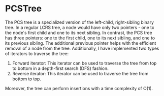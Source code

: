 # PCSTree
 
The PCS tree is a specialized version of the left-child, right-sibling binary tree. In a regular LCRS tree, a node would have only two pointers - one to the node's first child and one to its next sibling. In contrast, the PCS tree has three pointers: one to the first child, one to its next sibling, and one to its previous sibling. The additional previous pointer helps with the efficient removal of a node from the tree. Additionally, I have implemented two types of iterators to traverse the tree:

1. Forward iterator: This iterator can be used to traverse the tree from top to bottom in a depth-first search (DFS) fashion.
2. Reverse iterator: This iterator can be used to traverse the tree from bottom to top.

Moreover, the tree can perform insertions with a time complexity of O(1).